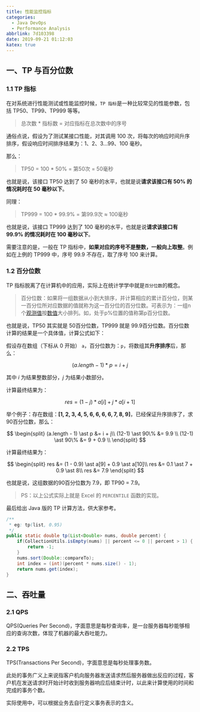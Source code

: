 ```yaml
---
title: 性能监控指标
categories:
  - Java DevOps
  - Performance Analysis
abbrlink: 7d103398
date: 2019-09-21 01:12:03
katex: true
---
```


## 一、TP 与百分位数

### 1.1 TP 指标

在对系统进行性能测试或性能监控时候，`TP 指标`是一种比较常见的性能参数，包括 TP50、TP99、TP999 等等。

>总次数 * 指标数 = 对应指标在总次数中的序号

通俗点说，假设为了测试某接口性能，对其调用 100 次，将每次的响应时间升序排序，假设响应时间排序结果为：1、2、3...99、100 毫秒。

那么：

>TP50 = 100 * 50% = 第50次 = 50毫秒

也就是说，该接口 TP50 达到了 50 毫秒的水平，也就是说**请求该接口有 50% 的情况耗时在 50 毫秒以下**。

同理：

>TP999 = 100 * 99.9% = 第99.9次 ≈ 100毫秒

也就是说，该接口 TP999 达到了 100 毫秒的水平，也就是说**请求该接口有 99.9% 的情况耗时在 100 毫秒以下**。

需要注意的是，一般在 TP 指标中，**如果对应的序号不是整数，一般向上取整**。例如在上例的 TP999 中，序号 99.9 不存在，取了序号 100 来计算。

### 1.2 百分位数

TP 指标脱离了在计算机中的应用，实际上在统计学学中就是`百分位数`的概念。

> 百分位数：如果将一组数据从小到大排序，并计算相应的累计百分位，则某一百分位所对应数据的值就称为这一百分位的百分位数。可表示为：一组n个[观测值](https://baike.baidu.com/item/观测值/558500)按[数值](https://baike.baidu.com/item/数值/2013853)大小排列。如，处于p%位置的值称第p百分位数。

也就是说，TP50 其实就是 50百分位数，TP999 就是 99.9百分位数。百分位数计算的结果是一个具体值，计算公式如下：

假设存在数组（下标从 0 开始） `a`，百分位数为：`p`，将数组其**升序排序**后，那么：

$$
(a.length - 1) \ast p = i + j
$$

其中 $i$ 为结果整数部分，$j$ 为结果小数部分。

计算最终结果为：

$$
res = (1 - j) \ast a[i] + j \ast a[i+1]
$$

举个例子：存在数组：**[1, 2, 3, 4, 5, 6, 6, 6, 6, 7, 8, 9]**，已经保证升序排序了，求90百分位数，那么：

$$
\begin{split}
(a.length - 1) \ast p &= i + j\\
(12-1) \ast 90\% &= 9.9 \\
(12-1) \ast 90\% &= 9 + 0.9 \\
\end{split}
$$

计算最终结果为：

$$
\begin{split}
res &= (1 - 0.9) \ast a[9] + 0.9 \ast a[10]\\
res &= 0.1 \ast 7 + 0.9 \ast 8\\
res &= 7.9
\end{split}
$$

也就是说，这组数据的90百分位数为 7.9，即 TP90 = 7.9。

> PS：以上公式实际上就是 Excel 的 `PERCENTILE` 函数的实现。

最后给出 Java 版的 TP 计算方法，供大家参考。

```java
/**
 * eg: tp(list, 0.95)
 */
public static double tp(List<Double> nums, double percent) {
    if(CollectionUtils.isEmpty(nums) || percent <= 0 || percent > 1) {
        return -1;
    }
    nums.sort(Double::compareTo);
    int index = (int)(percent * nums.size() - 1);
    return nums.get(index);
}
```

## 二、吞吐量

### 2.1 QPS

QPS(Queries Per Second)，字面意思是每秒查询率，是一台服务器每秒能够相应的查询次数，体现了机器的最大吞吐能力。

### 2.2 TPS

TPS(Transactions Per Second)，字面意思是每秒处理事务数。

此处的事务广义上来说指客户机向服务器发送请求然后服务器做出反应的过程，客户机在发送请求时开始计时收到服务器响应后结束计时，以此来计算使用的时间和完成的事务个数。

实际使用中，可以根据业务去自行定义事务表示的含义。
